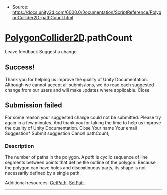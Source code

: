 * Source: https://docs.unity3d.com/6000.0/Documentation/ScriptReference/PolygonCollider2D-pathCount.html

#  [PolygonCollider2D](https://docs.unity3d.com/6000.0/Documentation/ScriptReference/PolygonCollider2D.html).pathCount
Leave feedback
Suggest a change
## Success!
Thank you for helping us improve the quality of Unity Documentation. Although we cannot accept all submissions, we do read each suggested change from our users and will make updates where applicable.
Close
## Submission failed
For some reason your suggested change could not be submitted. Please <a>try again</a> in a few minutes. And thank you for taking the time to help us improve the quality of Unity Documentation.
Close
Your name Your email Suggestion* Submit suggestion
Cancel
pathCount; 
### Description
The number of paths in the polygon.
A _path_ is cyclic sequence of line segments between points that define the outline of the polygon. Because the polygon can have holes and discontinuous parts, its shape is not necessarily defined by a single path.  
  
Additional resources: [GetPath](https://docs.unity3d.com/6000.0/Documentation/ScriptReference/PolygonCollider2D.GetPath.html), [SetPath](https://docs.unity3d.com/6000.0/Documentation/ScriptReference/PolygonCollider2D.SetPath.html).
* * *
